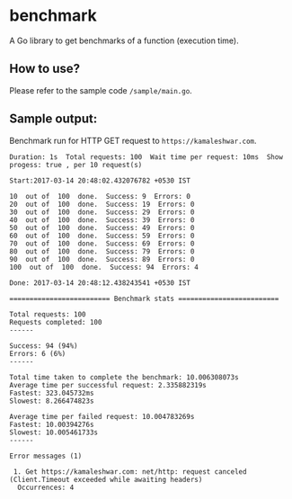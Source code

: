 # benchmark
A Go library to get benchmarks of a function (execution time).

## How to use?
Please refer to the sample code `/sample/main.go`.


## Sample output:

Benchmark run for HTTP GET request to `https://kamaleshwar.com`.

```
Duration: 1s  Total requests: 100  Wait time per request: 10ms  Show progess: true , per 10 request(s)

Start:2017-03-14 20:48:02.432076782 +0530 IST

10  out of  100  done.  Success: 9  Errors: 0
20  out of  100  done.  Success: 19  Errors: 0
30  out of  100  done.  Success: 29  Errors: 0
40  out of  100  done.  Success: 39  Errors: 0
50  out of  100  done.  Success: 49  Errors: 0
60  out of  100  done.  Success: 59  Errors: 0
70  out of  100  done.  Success: 69  Errors: 0
80  out of  100  done.  Success: 79  Errors: 0
90  out of  100  done.  Success: 89  Errors: 0
100  out of  100  done.  Success: 94  Errors: 4

Done: 2017-03-14 20:48:12.438243541 +0530 IST 

========================= Benchmark stats =========================
 
Total requests: 100 
Requests completed: 100
------

Success: 94 (94%) 
Errors: 6 (6%)
------

Total time taken to complete the benchmark: 10.006308073s
Average time per successful request: 2.335882319s 
Fastest: 323.045732ms 
Slowest: 8.266474823s

Average time per failed request: 10.004783269s 
Fastest: 10.00394276s 
Slowest: 10.005461733s
------

Error messages (1)

 1. Get https://kamaleshwar.com: net/http: request canceled (Client.Timeout exceeded while awaiting headers)
  Occurrences: 4
```
